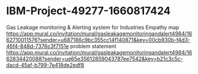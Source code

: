 # IBM-Project-49277-1660817424
Gas Leakage monitoring &amp; Alerting system for Industries
Empathy map https://app.mural.co/invitation/mural/gasleakagemonitoringandalert4984/1662710011576?sender=u687186c9bc355cc14f140871&key=00cb930b-f4d3-46f4-848d-7376c3f7151e
problem statement https://app.mural.co/invitation/mural/gasleakagemonitoringandalert4984/1662834420088?sender=ue65e35612859043787ee7542&key=b21c3c5c-dacd-45af-b799-7e418de2edf8
